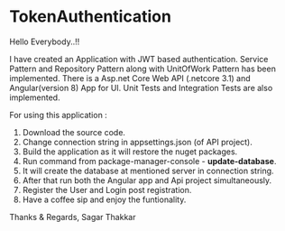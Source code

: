 # TokenAuthentication

Hello Everybody..!!

I have created an Application with JWT based authentication.
Service Pattern and Repository Pattern along with UnitOfWork Pattern has been implemented.
There is a Asp.net Core Web API (.netcore 3.1) and Angular(version 8) App for UI.
Unit Tests and Integration Tests are also implemented.

For using this application : 
1) Download the source code.
2) Change connection string in appsettings.json (of API project).
3) Build the application as it will restore the nuget packages.
4) Run command from package-manager-console - **update-database**.
5) It will create the database at mentioned server in connection string.
6) After that run both the Angular app and Api project simultaneously.
7) Register the User and Login post registration.
8) Have a coffee sip and enjoy the funtionality.

Thanks & Regards,
Sagar Thakkar
